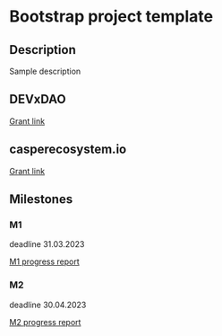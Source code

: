 # Bootstrap project template

## Description
Sample description

## DEVxDAO

[Grant link]()

## casperecosystem.io

[Grant link]()

## Milestones

### M1
deadline 31.03.2023

[M1 progress report](m1.md)

### M2
deadline 30.04.2023

[M2 progress report](m2.md)
